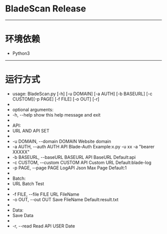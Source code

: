BladeScan Release
===========================
***
# 环境依赖
> 
* Python3
***
# 运行方式
> 
* usage: BladeScan.py [-h] [-u DOMAIN] [-a AUTH] [-b BASEURL] [-c CUSTOM][-p PAGE] [-f FILE] [-o OUT] [-r]
* 
* optional arguments:
* -h, --help            show this help message and exit
* 
* API:
* URL AND API SET
* 
* -u DOMAIN, --domain DOMAIN Website domain
* -a AUTH, --auth AUTH  API Blade-Auth Example:x.py -u xx -a "bearer XXXXX"
* -b BASEURL, --baseURL BASEURL API BaseURL Default:api
* -c CUSTOM, --custom CUSTOM API Custom URL Default:blade-log
* -p PAGE, --page PAGE  LogAPI Json Max Page Default:1
* 
* Batch:
* URL Batch Test
* 
* -f FILE, --file FILE  URL FileName
* -o OUT, --out OUT     Save FlieName Default:result.txt
* 
* Data:
* Save Data
* 
*   -r, --read            Read API USER Date
